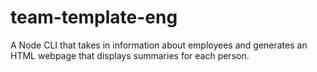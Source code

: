# team-template-eng
A Node CLI that takes in information about employees and generates an HTML webpage that displays summaries for each person.
